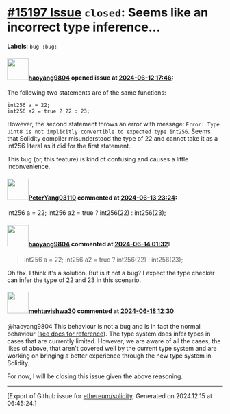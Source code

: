 # [\#15197 Issue](https://github.com/ethereum/solidity/issues/15197) `closed`: Seems like an incorrect type inference...
**Labels**: `bug :bug:`


#### <img src="https://avatars.githubusercontent.com/u/34816323?u=30559e19824fd038b33dc4b466b8a5600cee5b15&v=4" width="50">[haoyang9804](https://github.com/haoyang9804) opened issue at [2024-06-12 17:46](https://github.com/ethereum/solidity/issues/15197):

The following two statements are of the same functions:
```
int256 a = 22;
int256 a2 = true ? 22 : 23;
```
However, the second statement throws an error with message: `Error: Type uint8 is not implicitly convertible to expected type int256`. Seems that Solidity compiler misunderstood the type of 22 and cannot take it as a int256 literal as it did for the first statement.

This bug (or, this feature) is kind of confusing and causes a little inconvenience.

#### <img src="https://avatars.githubusercontent.com/u/82787674?u=81e1a44abbc6c2e0f6c8d4f11d558cdbdb42174f&v=4" width="50">[PeterYang03110](https://github.com/PeterYang03110) commented at [2024-06-13 23:24](https://github.com/ethereum/solidity/issues/15197#issuecomment-2166946173):

int256 a = 22;
int256 a2 = true ? int256(22) : int256(23);

#### <img src="https://avatars.githubusercontent.com/u/34816323?u=30559e19824fd038b33dc4b466b8a5600cee5b15&v=4" width="50">[haoyang9804](https://github.com/haoyang9804) commented at [2024-06-14 01:32](https://github.com/ethereum/solidity/issues/15197#issuecomment-2167050503):

> int256 a = 22; int256 a2 = true ? int256(22) : int256(23);

Oh thx. I think it's a solution. But is it not a bug? I expect the type checker can infer the type of 22 and 23 in this scenario.

#### <img src="https://avatars.githubusercontent.com/u/32997409?u=b4f328ebdfeb0517e767cf91f267149f15bc3d7c&v=4" width="50">[mehtavishwa30](https://github.com/mehtavishwa30) commented at [2024-06-18 12:30](https://github.com/ethereum/solidity/issues/15197#issuecomment-2175986251):

@haoyang9804 This behaviour is not a bug and is in fact the normal behaviour ([see docs for reference](https://docs.soliditylang.org/en/v0.8.26/types.html)).  The type system does infer types in cases that are currently limited. However, we are aware of all the cases, the likes of above, that aren't covered well by the current type system and are working on bringing a better experience through the new type system in Solidity.

For now, I will be closing this issue given the above reasoning.


-------------------------------------------------------------------------------



[Export of Github issue for [ethereum/solidity](https://github.com/ethereum/solidity). Generated on 2024.12.15 at 06:45:24.]
